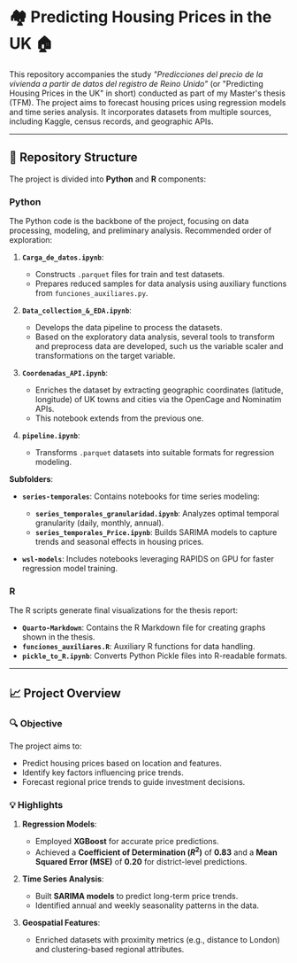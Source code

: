 # 🏘️ Predicting Housing Prices in the UK 🏠

This repository accompanies the study *"Predicciones del precio de la vivienda a partir de datos del registro de Reino Unido"* (or "Predicting Housing Prices in the UK" in short) conducted as part of my Master's thesis (TFM). The project aims to forecast housing prices using regression models and time series analysis. It incorporates datasets from multiple sources, including Kaggle, census records, and geographic APIs.

---

## 📂 Repository Structure

The project is divided into **Python** and **R** components:

### **Python**
The Python code is the backbone of the project, focusing on data processing, modeling, and preliminary analysis. Recommended order of exploration:
1. **`Carga_de_datos.ipynb`**:
   - Constructs `.parquet` files for train and test datasets.
   - Prepares reduced samples for data analysis using auxiliary functions from `funciones_auxiliares.py`.

2. **`Data_collection_&_EDA.ipynb`**:
   - Develops the data pipeline to process the datasets.
   - Based on the exploratory data analysis, several tools to transform and preprocess data are developed, such us the variable scaler and transformations on the target variable.

3. **`Coordenadas_API.ipynb`**:
   - Enriches the dataset by extracting geographic coordinates (latitude, longitude) of UK towns and cities via the OpenCage and Nominatim APIs.
   - This notebook extends from the previous one.

4. **`pipeline.ipynb`**:
   - Transforms `.parquet` datasets into suitable formats for regression modeling.

**Subfolders**:
- **`series-temporales`**: Contains notebooks for time series modeling:
  - **`series_temporales_granularidad.ipynb`**: Analyzes optimal temporal granularity (daily, monthly, annual).
  - **`series_temporales_Price.ipynb`**: Builds SARIMA models to capture trends and seasonal effects in housing prices.

- **`wsl-models`**: Includes notebooks leveraging RAPIDS on GPU for faster regression model training.

### **R**
The R scripts generate final visualizations for the thesis report:
- **`Quarto-Markdown`**: Contains the R Markdown file for creating graphs shown in the thesis.
- **`funciones_auxiliares.R`**: Auxiliary R functions for data handling.
- **`pickle_to_R.ipynb`**: Converts Python Pickle files into R-readable formats.

---

## 📈 Project Overview

### 🔍 Objective
The project aims to:
- Predict housing prices based on location and features.
- Identify key factors influencing price trends.
- Forecast regional price trends to guide investment decisions.

### 💡 Highlights
1. **Regression Models**:
   - Employed **XGBoost** for accurate price predictions.
   - Achieved a **Coefficient of Determination ($R^2$)** of **0.83** and a **Mean Squared Error (MSE)** of **0.20** for district-level predictions.

2. **Time Series Analysis**:
   - Built **SARIMA models** to predict long-term price trends.
   - Identified annual and weekly seasonality patterns in the data.

3. **Geospatial Features**:
   - Enriched datasets with proximity metrics (e.g., distance to London) and clustering-based regional attributes.
